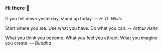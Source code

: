### Hi there 👋

<!--
**flowfree/flowfree** is a ✨ _special_ ✨ repository because its `README.md` (this file) appears on your GitHub profile.

Here are some ideas to get you started:

- 🔭 I’m currently working on ...
- 🌱 I’m currently learning ...
- 👯 I’m looking to collaborate on ...
- 🤔 I’m looking for help with ...
- 💬 Ask me about ...
- 📫 How to reach me: ...
- 😄 Pronouns: ...
- ⚡ Fun fact: ...
-->

<!--
Work hard, stay positive, and get up early. Its the best part of the day. -- _George Allen, Sr._
-->

If you fell down yesterday, stand up today. -- _H. G. Wells_

<!--
The secret of getting ahead is getting started.
-- _Mark Twain_
-->

Start where you are. Use what you have. Do what you can. 
-- _Arthur Ashe_

What you think you become. What you feel you attract. What you imagine you create. -- _Buddha_

